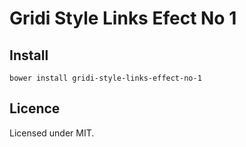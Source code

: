 # Gridi Style Links Efect No 1

## Install
`bower install gridi-style-links-effect-no-1`

## Licence

Licensed under MIT.
